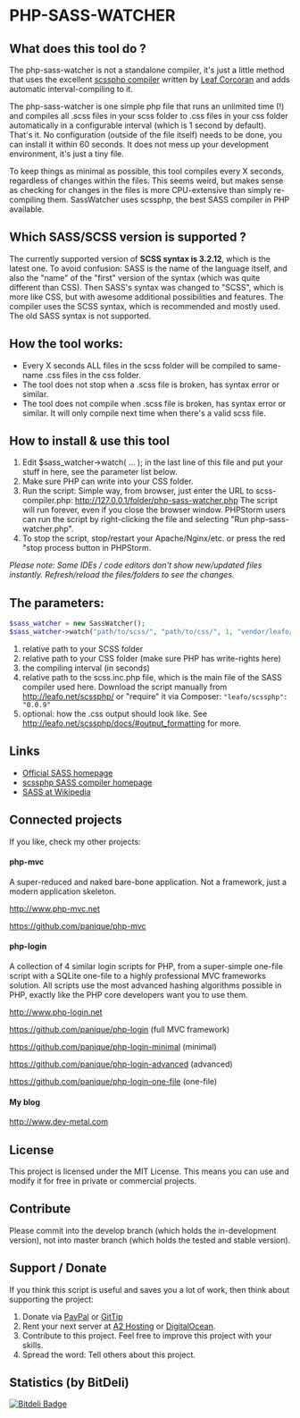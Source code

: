 # PHP-SASS-WATCHER

## What does this tool do ?

The php-sass-watcher is not a standalone compiler, it's just a little method that uses the excellent
[scssphp compiler](http://leafo.net/scssphp/) written by [Leaf Corcoran](https://twitter.com/moonscript) and adds
automatic interval-compiling to it.

The php-sass-watcher is one simple php file that runs an unlimited time (!) and compiles all .scss files in your scss
folder to .css files in your css folder automatically in a configurable interval (which is 1 second by default).
That's it. No configuration (outside of the file itself) needs to be done, you can install it within 60 seconds.
It does not mess up your development environment, it's just a tiny file.

To keep things as minimal as possible, this tool compiles every X seconds, regardless of changes within the files.
This seems weird, but makes sense as checking for changes in the files is more CPU-extensive than simply
re-compiling them. SassWatcher uses scssphp, the best SASS compiler in PHP available.

## Which SASS/SCSS version is supported ?

The currently supported version of **SCSS syntax is 3.2.12**, which is the latest one.
To avoid confusion: SASS is the name of the language itself, and also the "name" of the "first" version of the
syntax (which was quite different than CSS). Then SASS's syntax was changed to "SCSS", which is more like CSS, but
with awesome additional possibilities and features.
The compiler uses the SCSS syntax, which is recommended and mostly used. The old SASS syntax is not supported.

## How the tool works:

 * Every X seconds ALL files in the scss folder will be compiled to same-name .css files in the css folder.
 * The tool does not stop when a .scss file is broken, has syntax error or similar.
 * The tool does not compile when .scss file is broken, has syntax error or similar.
   It will only compile next time when there's a valid scss file.

## How to install & use this tool

1. Edit $sass_watcher->watch( ... ); in the last line of this file and put your stuff in here, see the parameter
   list below.
2. Make sure PHP can write into your CSS folder.
3. Run the script: Simple way, from browser, just enter the URL to scss-compiler.php:
   http://127.0.0.1/folder/php-sass-watcher.php
   The script will run forever, even if you close the browser window.
   PHPStorm users can run the script by right-clicking the file and selecting "Run php-sass-watcher.php".
4. To stop the script, stop/restart your Apache/Nginx/etc. or press the red "stop process button in PHPStorm.

*Please note: Some IDEs / code editors don't show new/updated files instantly. Refresh/reload the files/folders to see
the changes.*

## The parameters:

```php
$sass_watcher = new SassWatcher();
$sass_watcher->watch("path/to/scss/", "path/to/css/", 1, "vendor/leafo/scssphp/scss.inc.php");
```

1. relative path to your SCSS folder
2. relative path to your CSS folder (make sure PHP has write-rights here)
3. the compiling interval (in seconds)
4. relative path to the scss.inc.php file, which is the main file of the SASS compiler used here.
   Download the script manually from http://leafo.net/scssphp/ or "require" it via Composer: `"leafo/scssphp": "0.0.9"`
5. optional: how the .css output should look like. See http://leafo.net/scssphp/docs/#output_formatting for more.

## Links

- [Official SASS homepage](http://sass-lang.com/)
- [scssphp SASS compiler homepage](http://leafo.net/scssphp/)
- [SASS at Wikipedia](http://en.wikipedia.org/wiki/Sass_%28stylesheet_language%29)

## Connected projects

If you like, check my other projects:

#### php-mvc

A super-reduced and naked bare-bone application. Not a framework, just a modern application skeleton.

http://www.php-mvc.net

https://github.com/panique/php-mvc

#### php-login

A collection of 4 similar login scripts for PHP, from a super-simple one-file
script with a SQLite one-file to a highly professional MVC frameworks solution. All scripts use the most advanced
hashing algorithms possible in PHP, exactly like the PHP core developers want you to use them.

http://www.php-login.net

https://github.com/panique/php-login (full MVC framework)

https://github.com/panique/php-login-minimal (minimal)

https://github.com/panique/php-login-advanced (advanced)

https://github.com/panique/php-login-one-file (one-file)

#### My blog

http://www.dev-metal.com

## License

This project is licensed under the MIT License.
This means you can use and modify it for free in private or commercial projects.

## Contribute

Please commit into the develop branch (which holds the in-development version), not into master branch
(which holds the tested and stable version).

## Support / Donate

If you think this script is useful and saves you a lot of work, then think about supporting the project:

1. Donate via [PayPal](https://www.paypal.com/cgi-bin/webscr?cmd=_s-xclick&hosted_button_id=P5YLUK4MW3LDG) or [GitTip](https://www.gittip.com/Panique/)
2. Rent your next server at [A2 Hosting](http://www.a2hosting.com/4471.html) or [DigitalOcean](https://www.digitalocean.com/?refcode=40d978532a20).
3. Contribute to this project. Feel free to improve this project with your skills.
4. Spread the word: Tell others about this project.

## Statistics (by BitDeli)

[![Bitdeli Badge](https://d2weczhvl823v0.cloudfront.net/panique/php-sass-watcher/trend.png)](https://bitdeli.com/free "Bitdeli Badge")
